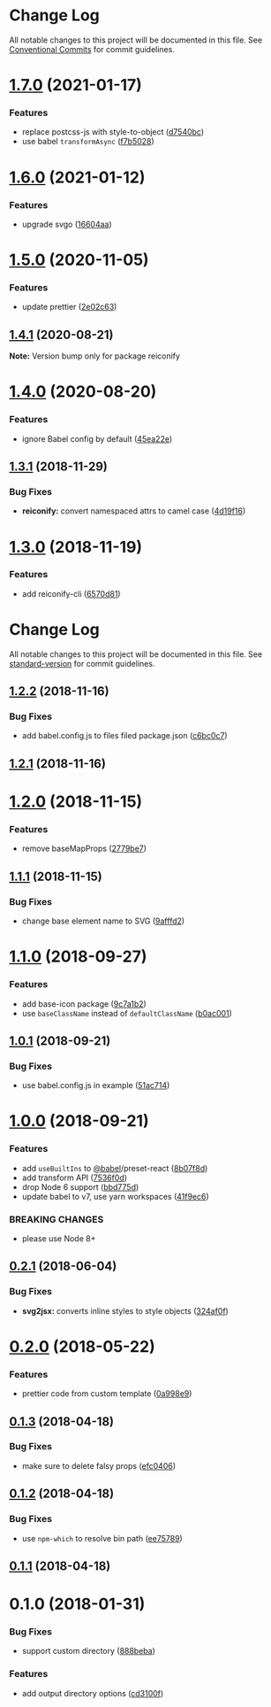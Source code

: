 # Change Log

All notable changes to this project will be documented in this file.
See [Conventional Commits](https://conventionalcommits.org) for commit guidelines.

# [1.7.0](https://github.com/ambar/reiconify/compare/v1.6.0...v1.7.0) (2021-01-17)


### Features

* replace postcss-js with style-to-object ([d7540bc](https://github.com/ambar/reiconify/commit/d7540bc))
* use babel `transformAsync` ([f7b5028](https://github.com/ambar/reiconify/commit/f7b5028))





# [1.6.0](https://github.com/ambar/reiconify/compare/v1.5.0...v1.6.0) (2021-01-12)


### Features

* upgrade svgo ([16604aa](https://github.com/ambar/reiconify/commit/16604aa))





# [1.5.0](https://github.com/ambar/reiconify/compare/v1.4.1...v1.5.0) (2020-11-05)


### Features

* update prettier ([2e02c63](https://github.com/ambar/reiconify/commit/2e02c63))





## [1.4.1](https://github.com/ambar/reiconify/compare/v1.4.0...v1.4.1) (2020-08-21)

**Note:** Version bump only for package reiconify





# [1.4.0](https://github.com/ambar/reiconify/compare/v1.3.1...v1.4.0) (2020-08-20)


### Features

* ignore Babel config by default ([45ea22e](https://github.com/ambar/reiconify/commit/45ea22e))





## [1.3.1](https://github.com/ambar/reiconify/compare/v1.3.0...v1.3.1) (2018-11-29)


### Bug Fixes

* **reiconify:** convert namespaced attrs to camel case ([4d19f16](https://github.com/ambar/reiconify/commit/4d19f16))





# [1.3.0](https://github.com/ambar/reiconify/compare/v1.2.2...v1.3.0) (2018-11-19)


### Features

* add reiconify-cli ([6570d81](https://github.com/ambar/reiconify/commit/6570d81))





# Change Log

All notable changes to this project will be documented in this file. See [standard-version](https://github.com/conventional-changelog/standard-version) for commit guidelines.

<a name="1.2.2"></a>
## [1.2.2](https://github.com/ambar/reiconify/compare/v1.2.1...v1.2.2) (2018-11-16)


### Bug Fixes

* add babel.config.js to files filed package.json ([c6bc0c7](https://github.com/ambar/reiconify/commit/c6bc0c7))



<a name="1.2.1"></a>
## [1.2.1](https://github.com/ambar/reiconify/compare/v1.2.0...v1.2.1) (2018-11-16)



<a name="1.2.0"></a>
# [1.2.0](https://github.com/ambar/reiconify/compare/v1.1.1...v1.2.0) (2018-11-15)


### Features

* remove baseMapProps ([2779be7](https://github.com/ambar/reiconify/commit/2779be7))



<a name="1.1.1"></a>
## [1.1.1](https://github.com/ambar/reiconify/compare/v1.1.0...v1.1.1) (2018-11-15)


### Bug Fixes

* change base element name to SVG ([9afffd2](https://github.com/ambar/reiconify/commit/9afffd2))



<a name="1.1.0"></a>
# [1.1.0](https://github.com/ambar/reiconify/compare/v1.0.1...v1.1.0) (2018-09-27)


### Features

* add base-icon package ([9c7a1b2](https://github.com/ambar/reiconify/commit/9c7a1b2))
* use `baseClassName` instead of `defaultClassName` ([b0ac001](https://github.com/ambar/reiconify/commit/b0ac001))



<a name="1.0.1"></a>
## [1.0.1](https://github.com/ambar/reiconify/compare/v1.0.0...v1.0.1) (2018-09-21)


### Bug Fixes

* use babel.config.js in example ([51ac714](https://github.com/ambar/reiconify/commit/51ac714))



<a name="1.0.0"></a>
# [1.0.0](https://github.com/ambar/reiconify/compare/v0.2.1...v1.0.0) (2018-09-21)


### Features

* add `useBuiltIns` to [@babel](https://github.com/babel)/preset-react ([8b07f8d](https://github.com/ambar/reiconify/commit/8b07f8d))
* add transform API ([7536f0d](https://github.com/ambar/reiconify/commit/7536f0d))
* drop Node 6 support ([bbd775d](https://github.com/ambar/reiconify/commit/bbd775d))
* update babel to v7, use yarn workspaces ([41f9ec6](https://github.com/ambar/reiconify/commit/41f9ec6))


### BREAKING CHANGES

* please use Node 8+



<a name="0.2.1"></a>
## [0.2.1](https://github.com/ambar/reiconify/compare/v0.2.0...v0.2.1) (2018-06-04)


### Bug Fixes

* **svg2jsx:** converts inline styles to style objects ([324af0f](https://github.com/ambar/reiconify/commit/324af0f))



<a name="0.2.0"></a>
# [0.2.0](https://github.com/ambar/reiconify/compare/v0.1.3...v0.2.0) (2018-05-22)


### Features

* prettier code from custom template ([0a998e9](https://github.com/ambar/reiconify/commit/0a998e9))



<a name="0.1.3"></a>
## [0.1.3](https://github.com/ambar/reiconify/compare/v0.1.2...v0.1.3) (2018-04-18)


### Bug Fixes

* make sure to delete falsy props ([efc0406](https://github.com/ambar/reiconify/commit/efc0406))



<a name="0.1.2"></a>
## [0.1.2](https://github.com/ambar/reiconify/compare/v0.1.1...v0.1.2) (2018-04-18)


### Bug Fixes

* use `npm-which` to resolve bin path ([ee75789](https://github.com/ambar/reiconify/commit/ee75789))



<a name="0.1.1"></a>
## [0.1.1](https://github.com/ambar/reiconify/compare/v0.1.0...v0.1.1) (2018-04-18)



<a name="0.1.0"></a>
# 0.1.0 (2018-01-31)


### Bug Fixes

* support custom directory ([888beba](https://github.com/ambar/reiconify/commit/888beba))


### Features

* add output directory options ([cd3100f](https://github.com/ambar/reiconify/commit/cd3100f))
